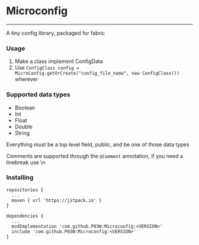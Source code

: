 # Microconfig

---

A tiny config library, packaged for fabric

### Usage
1. Make a class implement ConfigData
2. Use `ConfigClass config = MicroConfig.getOrCreate("config_file_name", new ConfigClass())` wherever

### Supported data types

- Boolean
- Int
- Float
- Double
- String

Everything must be a top level field, public, and be one of those data types

Comments are supported through the `@Comment` annotation, if you need a linebreak use \n

### Installing
```
repositories {
  ...
  maven { url 'https://jitpack.io' }
}
```

```
dependencies {
  ...
  modImplementation 'com.github.P03W:Microconfig:<VERSION>'
  include 'com.github.P03W:Microconfig:<VERSION>'
}
```
